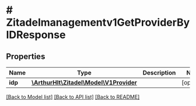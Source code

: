 # # Zitadelmanagementv1GetProviderByIDResponse

## Properties

Name | Type | Description | Notes
------------ | ------------- | ------------- | -------------
**idp** | [**\ArthurHlt\Zitadel\Model\V1Provider**](V1Provider.md) |  | [optional]

[[Back to Model list]](../../README.md#models) [[Back to API list]](../../README.md#endpoints) [[Back to README]](../../README.md)
